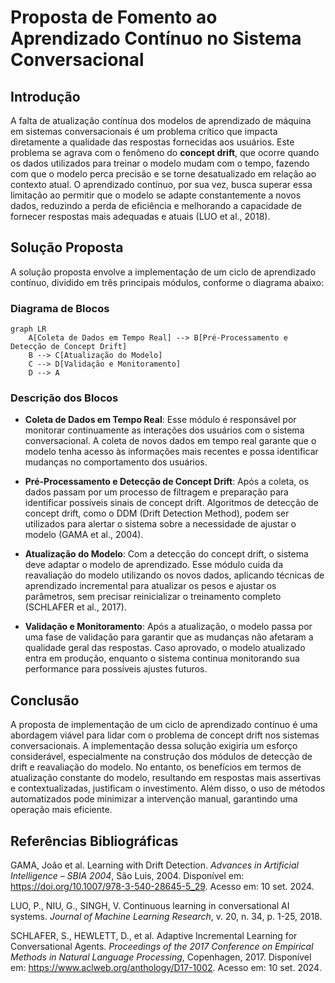 # Proposta de Fomento ao Aprendizado Contínuo no Sistema Conversacional

## Introdução

A falta de atualização contínua dos modelos de aprendizado de máquina em sistemas conversacionais é um problema crítico que impacta diretamente a qualidade das respostas fornecidas aos usuários. Este problema se agrava com o fenômeno do **concept drift**, que ocorre quando os dados utilizados para treinar o modelo mudam com o tempo, fazendo com que o modelo perca precisão e se torne desatualizado em relação ao contexto atual. O aprendizado contínuo, por sua vez, busca superar essa limitação ao permitir que o modelo se adapte constantemente a novos dados, reduzindo a perda de eficiência e melhorando a capacidade de fornecer respostas mais adequadas e atuais (LUO et al., 2018).

## Solução Proposta

A solução proposta envolve a implementação de um ciclo de aprendizado contínuo, dividido em três principais módulos, conforme o diagrama abaixo:

### Diagrama de Blocos

```mermaid
graph LR
    A[Coleta de Dados em Tempo Real] --> B[Pré-Processamento e Detecção de Concept Drift]
    B --> C[Atualização do Modelo]
    C --> D[Validação e Monitoramento]
    D --> A
```

### Descrição dos Blocos

- **Coleta de Dados em Tempo Real**: Esse módulo é responsável por monitorar continuamente as interações dos usuários com o sistema conversacional. A coleta de novos dados em tempo real garante que o modelo tenha acesso às informações mais recentes e possa identificar mudanças no comportamento dos usuários.
  
- **Pré-Processamento e Detecção de Concept Drift**: Após a coleta, os dados passam por um processo de filtragem e preparação para identificar possíveis sinais de concept drift. Algoritmos de detecção de concept drift, como o DDM (Drift Detection Method), podem ser utilizados para alertar o sistema sobre a necessidade de ajustar o modelo (GAMA et al., 2004).
  
- **Atualização do Modelo**: Com a detecção do concept drift, o sistema deve adaptar o modelo de aprendizado. Esse módulo cuida da reavaliação do modelo utilizando os novos dados, aplicando técnicas de aprendizado incremental para atualizar os pesos e ajustar os parâmetros, sem precisar reinicializar o treinamento completo (SCHLAFER et al., 2017).
  
- **Validação e Monitoramento**: Após a atualização, o modelo passa por uma fase de validação para garantir que as mudanças não afetaram a qualidade geral das respostas. Caso aprovado, o modelo atualizado entra em produção, enquanto o sistema continua monitorando sua performance para possíveis ajustes futuros.

## Conclusão

A proposta de implementação de um ciclo de aprendizado contínuo é uma abordagem viável para lidar com o problema de concept drift nos sistemas conversacionais. A implementação dessa solução exigiria um esforço considerável, especialmente na construção dos módulos de detecção de drift e reavaliação do modelo. No entanto, os benefícios em termos de atualização constante do modelo, resultando em respostas mais assertivas e contextualizadas, justificam o investimento. Além disso, o uso de métodos automatizados pode minimizar a intervenção manual, garantindo uma operação mais eficiente.

## Referências Bibliográficas

GAMA, João et al. Learning with Drift Detection. _Advances in Artificial Intelligence – SBIA 2004_, São Luis, 2004. Disponível em: <https://doi.org/10.1007/978-3-540-28645-5_29>. Acesso em: 10 set. 2024.

LUO, P., NIU, G., SINGH, V. Continuous learning in conversational AI systems. _Journal of Machine Learning Research_, v. 20, n. 34, p. 1-25, 2018.

SCHLAFER, S., HEWLETT, D., et al. Adaptive Incremental Learning for Conversational Agents. _Proceedings of the 2017 Conference on Empirical Methods in Natural Language Processing_, Copenhagen, 2017. Disponível em: <https://www.aclweb.org/anthology/D17-1002>. Acesso em: 10 set. 2024.
